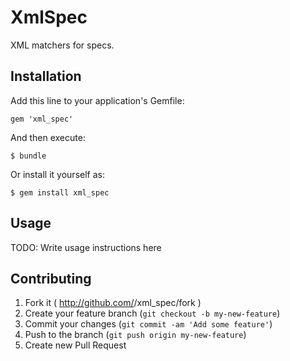 # XmlSpec

XML matchers for specs.


## Installation

Add this line to your application's Gemfile:

    gem 'xml_spec'

And then execute:

    $ bundle

Or install it yourself as:

    $ gem install xml_spec


## Usage

TODO: Write usage instructions here


## Contributing

1. Fork it ( http://github.com/<my-github-username>/xml_spec/fork )
2. Create your feature branch (`git checkout -b my-new-feature`)
3. Commit your changes (`git commit -am 'Add some feature'`)
4. Push to the branch (`git push origin my-new-feature`)
5. Create new Pull Request
